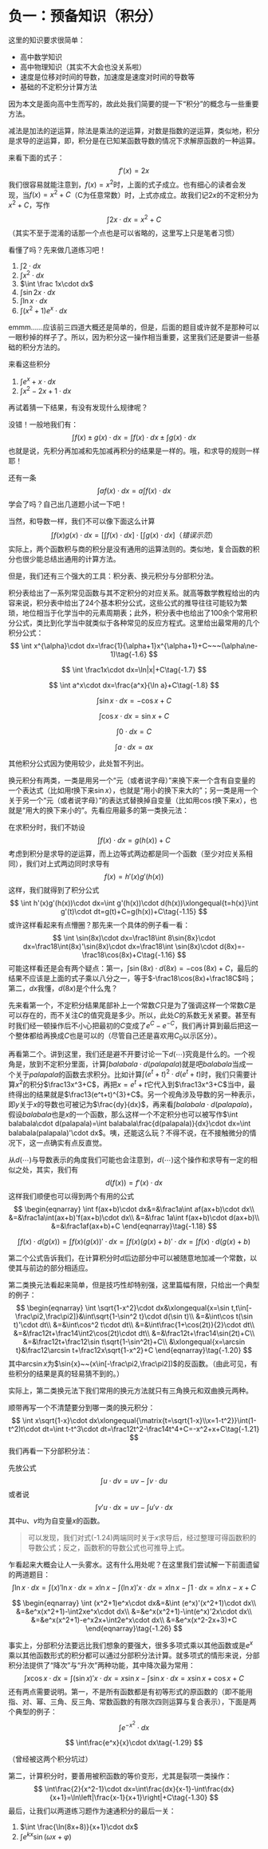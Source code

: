 # 负一：预备知识（积分）

这里的知识要求很简单：

- 高中数学知识
- 高中物理知识（其实不大会也没关系啦）
- 速度是位移对时间的导数，加速度是速度对时间的导数等
- 基础的不定积分计算方法

因为本文是面向高中生而写的，故此处我们简要的提一下“积分”的概念与一些重要方法。

减法是加法的逆运算，除法是乘法的逆运算，对数是指数的逆运算，类似地，积分是求导的逆运算，即，积分是在已知某函数导数的情况下求解原函数的一种运算。

来看下面的式子：
$$
f'(x)=2x\tag{-1.1}
$$
我们很容易就能注意到，$f(x)=x^2$时，上面的式子成立。也有细心的读者会发现，当$f(x)=x^2+C$（C为任意常数）时，上式亦成立。故我们记$2x$的不定积分为$x^2+C$，写作
$$
\int 2x\cdot dx=x^2+C\tag{-1.2}
$$
（其实不至于混淆的话那一个点也是可以省略的，这里写上只是笔者习惯）

看懂了吗？先来做几道练习吧！

1. $\int 2\cdot dx$
2. $\int x^2\cdot dx$
3. $\int \frac 1x\cdot dx$
4. $\int \sin{2x}\cdot dx$
5. $\int \ln{x}\cdot dx$
6. $\int (x^2+1)e^x\cdot dx$

emmm……应该前三四道大概还是简单的，但是，后面的题目或许就不是那种可以一眼秒掉的样子了。所以，因为积分这一操作相当重要，这里我们还是要讲一些基础的积分方法的。

来看这些积分

1. $\int e^x+x\cdot dx$
2. $\int x^2-2x+1\cdot dx$

再试着猜一下结果，有没有发现什么规律呢？

没错！一般地我们有：
$$
\int f(x)\pm g(x)\cdot dx=\int f(x)\cdot dx\pm\int g(x)\cdot dx\tag{-1.3}
$$
也就是说，先积分再加减和先加减再积分的结果是一样的。哦，和求导的规则一样耶！

还有一条
$$
\int af(x)\cdot dx=a\int f(x)\cdot dx\tag{-1,4}
$$
学会了吗？自己出几道题小试一下吧！

当然，和导数一样，我们不可以像下面这么计算
$$
\int f(x)g(x)\cdot dx=\left[\int f(x)\cdot dx\right]\cdot\left[\int g(x)\cdot dx\right]（错误示范）\tag{-1.5}
$$
实际上，两个函数积与商的积分是没有通用的运算法则的。类似地，复合函数的积分也很少能总结出通用的计算方法。

但是，我们还有三个强大的工具：积分表、换元积分与分部积分法。

积分表给出了一系列常见函数与其不定积分的对应关系。就高等数学教程给出的内容来说，积分表中给出了24个基本积分公式，这些公式的推导往往可能较为繁琐，地位相当于化学当中的元素周期表；此外，积分表中也给出了100余个常用积分公式，类比到化学当中就类似于各种常见的反应方程式。这里给出最常用的几个积分公式：
$$
\int x^{\alpha}\cdot dx=\frac{1}{\alpha+1}x^{\alpha+1}+C~~~(\alpha\ne-1)\tag{-1.6}
$$

$$
\int \frac1x\cdot dx=\ln|x|+C\tag{-1.7}
$$

$$
\int a^x\cdot dx=\frac{a^x}{\ln a}+C\tag{-1.8}
$$

$$
\int \sin{x}\cdot dx=-\cos{x}+C\tag{-1.9}
$$

$$
\int\cos{x}\cdot dx=\sin x+C\tag{-1.10}
$$

$$
\int 0\cdot dx=C\tag{-1.11}
$$

$$
\int a\cdot dx=ax\tag{-1.12}
$$

其他积分公式因为使用较少，此处暂不列出。

换元积分有两类，一类是用另一个“元（或者说字母）”来换下来一个含有自变量的一个表达式（比如用$t$换下来$\sin x$），也就是“用小的换下来大的”；另一类是用一个关于另一个“元（或者说字母）”的表达式替换掉自变量（比如用$\cos t$换下来$x$），也就是“用大的换下来小的”。先看应用最多的第一类换元法：

在求积分时，我们不妨设
$$
\int f(x)\cdot dx=g(h(x))+C\tag{-1.13}
$$
考虑到积分是求导的逆运算，而上边等式两边都是同一个函数（至少对应关系相同），我们对上式两边同时求导有
$$
f(x)=h'(x)g'(h(x))\tag{-1.14}
$$
这样，我们就得到了积分公式
$$
\int h'(x)g'(h(x))\cdot dx=\int g'(h(x))\cdot d(h(x))\xlongequal{t=h(x)}\int g'(t)\cdot dt=g(t)+C=g(h(x))+C\tag{-1.15}
$$
或许这样看起来有点懵圈？那先来一个具体的例子看一看：
$$
\int \sin(8x)\cdot dx=\frac18\int 8\sin{8x}\cdot dx=\frac18\int(8x)'\sin(8x)\cdot dx=\frac18\int \sin(8x)\cdot d(8x)=-\frac18\cos(8x)+C\tag{-1.16}
$$
可能这样看还是会有两个疑点：第一，$\int \sin(8x)\cdot d(8x)=-\cos(8x)+C$，最后的结果不应该是上面的式子乘以八分之一，等于$-\frac18\cos(8x)+\frac18C$吗；第二，$dx$我懂，$d(8x)$是个什么鬼？

先来看第一个，不定积分结果尾部补上一个常数$C$只是为了强调这样一个常数$C$是可以存在的，而不关注$C$的值究竟是多少。所以，此处$C$的系数无关紧要。甚至有时我们经一顿操作后不小心把最初的$C$变成了$e^C-e^{-C}$，我们再计算到最后把这一个整体都给再换成$C$也是可以的（尽管自己还是喜欢用$C_0$以示区分）。

再看第二个。讲到这里，我们还是避不开要讨论一下$d(\cdots)$究竟是什么的。一个视角是，放到不定积分里面，计算$\int balabala\cdot d(palapala)$就是吧$balabala$当成一个关于$palapala$的函数去求积分。比如计算$\int(e^t+t)^2\cdot d(e^t+t)$时，我们只需要计算$x^2$的积分$\frac13x^3+C$，再把$x=e^t+t$它代入到$\frac13x^3+C$当中，最终得出的结果就是$\frac13(e^t+t)^{3}+C$。另一个视角涉及导数的另一种表示，即$y$关于$x$的导数也可被记为$\frac{dy}{dx}$，再来看$\int balabala\cdot d(palapala)$，假设$balabala$也是$x$的一个函数，那么这样一个不定积分也可以被写作$\int balabala\cdot d(palapala)=\int balabala\frac{d(palapala)}{dx}\cdot dx=\int balabala(palapala)'\cdot dx$。咦，还能这么玩？不得不说，在不接触微分的情况下，这一点确实有点反直觉。

从$d(\cdots)$与导数表示的角度我们可能也会注意到，$d(\cdots)$这个操作和求导有一定的相似之处，其实，我们有
$$
d(f(x))=f'(x)\cdot dx\tag{-1.17}
$$
这样我们顺便也可以得到两个有用的公式
$$
\begin{eqnarray}
\int f(ax+b)\cdot dx&=&\frac1a\int af(ax+b)\cdot dx\\
&=&\frac1a\int(ax+b)'f(ax+b)\cdot dx\\
&=&\frac 1a\int f(ax+b)\cdot d(ax+b)\\
&=&\frac1af(ax+b)+C
\end{eqnarray}\tag{-1.18}
$$

$$
\int f(x)\cdot d(g(x))=\int f(x)(g(x))'\cdot dx=\int f(x)(g(x)+b)'\cdot dx=\int f(x)\cdot d(g(x)+b)\tag{-1.19}
$$

第二个公式告诉我们，在计算积分时$d$后边部分中可以被随意地加减一个常数，以使其与前边的部分相适应。

第二类换元法看起来简单，但是技巧性却特别强，这里篇幅有限，只给出一个典型的例子：
$$
\begin{eqnarray}
\int \sqrt{1-x^2}\cdot dx&\xlongequal{x=\sin t,t\in[-\frac\pi2,\frac\pi2]}&\int\sqrt{1-\sin^2 t}\cdot d(\sin t)\\
&=&\int\cos t(\sin t)'\cdot dt\\
&=&\int\cos^2 t\cdot dt\\
&=&\int\frac{1+\cos(2t)}{2}\cdot dt\\
&=&\frac12t+\frac14\int2\cos(2t)\cdot dt\\
&=&\frac12t+\frac14\sin(2t)+C\\
&=&\frac12t+\frac12\sin t\sqrt{1-\sin^2t}+C\\
&\xlongequal{x=\arcsin t}&\frac12\arcsin t+\frac12x\sqrt{1-x^2}+C
\end{eqnarray}\tag{-1.20}
$$
其中$\arcsin x$为$\sin{x}~~(x\in[-\frac\pi2,\frac\pi2])$的反函数。（由此可见，有些积分的结果是真的轻易猜不到的。）

实际上，第二类换元法下我们常用的换元方法就只有三角换元和双曲换元两种。

顺带再写一个不清楚要分到哪一类的换元积分：
$$
\int x\sqrt{1-x}\cdot dx\xlongequal{\matrix{t=\sqrt{1-x}\\x=1-t^2}}\int(1-t^2)t\cdot dt=\int t-t^3\cdot dt=\frac12t^2-\frac14t^4+C=-x^2+x+C\tag{-1.21}
$$
我们再看一下分部积分法：

先放公式
$$
\int{u\cdot dv}=uv-\int v\cdot du\tag{-1.22}
$$
或者说
$$
\int v'u\cdot dx=uv-\int u'v\cdot dx\tag{-1.24}
$$
其中$u$、$v$均为自变量$x$的函数。

> 可以发现，我们对式(-1.24)两端同时关于$x$求导后，经过整理可得函数积的导数公式；反之，函数积的导数公式也可推导上式。

乍看起来大概会让人一头雾水。这有什么用处呢？在这里我们尝试解一下前面遗留的两道题目：
$$
\int \ln x\cdot dx=\int(x)'\ln x\cdot dx=x\ln x-\int (\ln x)'x\cdot dx=x\ln x-\int 1\cdot dx=x\ln x-x+C\tag{-1.25}
$$

$$
\begin{eqnarray}
\int (x^2+1)e^x\cdot dx&=&\int (e^x)'(x^2+1)\cdot dx\\
&=&e^x(x^2+1)-\int2xe^x\cdot dx\\
&=&e^x(x^2+1)-\int(e^x)'2x\cdot dx\\
&=&e^x(x^2+1)-e^x2x+\int2e^x\cdot dx\\
&=&e^x(x^2-2x+3)+C
\end{eqnarray}\tag{-1.26}
$$

事实上，分部积分法要远比我们想象的要强大，很多多项式乘以其他函数或是$e^x$乘以其他函数形式的积分都可以通过分部积分法计算。就多项式的情形来说，分部积分法提供了“降次”与“升次”两种功能，其中降次最为常用：
$$
\int x\cos x\cdot dx=\int(\sin x)'x\cdot dx=x\sin x-\int \sin{x}\cdot dx=x\sin x+\cos x+C\tag{-1.27}
$$
还有两点需要说明。第一，不是所有函数都是有初等形式的原函数的（即不能用指、对、幂、三角、反三角、常数函数的有限次四则运算与复合表示），下面是两个典型的例子：
$$
\int e^{-x^2}\cdot dx\tag{-1.28}
$$

$$
\int\frac{e^x}{x}\cdot dx\tag{-1.29}
$$

（曾经被这两个积分坑过）

第二，计算积分时，要善用被积函数的等价变形，尤其是裂项一类操作：
$$
\int\frac{2}{x^2-1}\cdot dx=\int\frac{dx}{x-1}-\int\frac{dx}{x+1}=\ln\left|\frac{x-1}{x+1}\right|+C\tag{-1.30}
$$
最后，让我们以两道练习题作为速通积分的最后一关：

1. $\int \frac{\ln(8x+8)}{x+1}\cdot dx$
2. $\int e^{kx}\sin(\omega x+\varphi)$